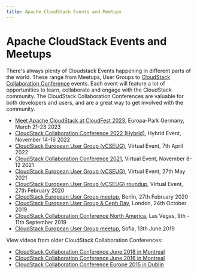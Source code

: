```yaml
---
title: Apache CloudStack Events and Meetups
---
```


# Apache CloudStack Events and Meetups

There's always plenty of Cloudstack Events happening in different parts of the
world. These range from Meetups, User Groups to [CloudStack Collaboration
Conference](https://cloudstackcollab.org/) events. Each event will feature a lot
of opportunities to learn, collaborate and engage with the CloudStack community.
The CloudStack Collaboration Conferences are valuable for both developers and
users, and are a great way to get involved with the community.

- [Meet Apache CloudStack at CloudFest 2023](https://blogs.apache.org/cloudstack/entry/apache-cloudstack-at-cloudfest), Europa-Park Germany, March 21-23 2023
- [CloudStack Collaboration Conference 2022 (Hybrid)](https://events.hubilo.com/cloudstack-collaboration-conference-2022), Hybrid Event, November 14-16 2022
- [CloudStack European User Group (vCSEUG)](https://events.hubilo.com/cloudstack-european-user-group/register), Virtual Event, 7th April 2022
- [CloudStack Collaboration Conference 2021](https://events.hubilo.com/cloudstack-collaboration-conference/register), Virtual Event, November 8-12 2021
- [CloudStack European User Group (vCSEUG)](https://www.youtube.com/watch?v=Ph-NQv80j0k&list=PLnIKk7GjgFlbG2W3lRW9Evjy2Vtg_HKHX), Virtual Event, 27th May 2021
- [CloudStack European User Group (vCSEUG) roundup](https://www.youtube.com/watch?v=RNqK4dTjE0A&list=PLnIKk7GjgFlYfuOAl_LphJRYHcGiw0tCR), Virtual Event, 27th February 2020
- [CloudStack European User Group meetup](https://www.eventbrite.co.uk/e/cloudstack-european-user-group-meetup-tickets-81462441355), Berlin, 27th February 2020
- [CloudStack European User Group & Ceph Day](https://www.eventbrite.co.uk/e/cloudstack-european-user-group-ceph-day-tickets-61632261754), London, 24th October 2019
- [CloudStack Collaboration Conference North America](http://us.cloudstackcollab.org/), Las Vegas, 9th - 11th September 2019
- [CloudStack European User Group meetup](https://www.eventbrite.co.uk/e/cloudstack-european-user-group-meetup-tickets-55911193886), Sofia, 13th June 2019

View videos from older CloudStack Collaboration Conferences:

- [CloudStack Collaboration Conference June 2018 in Montreal](https://www.youtube.com/playlist?list=PLU2OcwpQkYCwcPxZMKX2BFoKE0Z7g1ENH)
- [CloudStack Collaboration Conference June 2016 in Montreal](https://www.youtube.com/playlist?list=PLCfLScXpEyAS4YkJpeqDriP7JcU82Tx2r)
- [CloudStack Collaboration Conference Europe 2015 in Dublin](https://www.youtube.com/playlist?list=PLGeM09tlguZSeNyOyQKJHNX4pxgK-yoTA)

